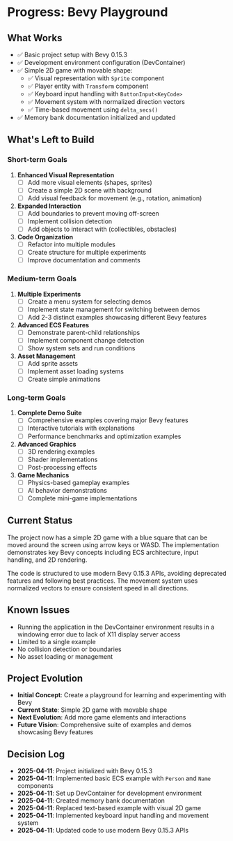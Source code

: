# Progress: Bevy Playground

## What Works
- ✅ Basic project setup with Bevy 0.15.3
- ✅ Development environment configuration (DevContainer)
- ✅ Simple 2D game with movable shape:
  - ✅ Visual representation with `Sprite` component
  - ✅ Player entity with `Transform` component
  - ✅ Keyboard input handling with `ButtonInput<KeyCode>`
  - ✅ Movement system with normalized direction vectors
  - ✅ Time-based movement using `delta_secs()`
- ✅ Memory bank documentation initialized and updated

## What's Left to Build

### Short-term Goals
1. **Enhanced Visual Representation**
   - [ ] Add more visual elements (shapes, sprites)
   - [ ] Create a simple 2D scene with background
   - [ ] Add visual feedback for movement (e.g., rotation, animation)

2. **Expanded Interaction**
   - [ ] Add boundaries to prevent moving off-screen
   - [ ] Implement collision detection
   - [ ] Add objects to interact with (collectibles, obstacles)

3. **Code Organization**
   - [ ] Refactor into multiple modules
   - [ ] Create structure for multiple experiments
   - [ ] Improve documentation and comments

### Medium-term Goals
1. **Multiple Experiments**
   - [ ] Create a menu system for selecting demos
   - [ ] Implement state management for switching between demos
   - [ ] Add 2-3 distinct examples showcasing different Bevy features

2. **Advanced ECS Features**
   - [ ] Demonstrate parent-child relationships
   - [ ] Implement component change detection
   - [ ] Show system sets and run conditions

3. **Asset Management**
   - [ ] Add sprite assets
   - [ ] Implement asset loading systems
   - [ ] Create simple animations

### Long-term Goals
1. **Complete Demo Suite**
   - [ ] Comprehensive examples covering major Bevy features
   - [ ] Interactive tutorials with explanations
   - [ ] Performance benchmarks and optimization examples

2. **Advanced Graphics**
   - [ ] 3D rendering examples
   - [ ] Shader implementations
   - [ ] Post-processing effects

3. **Game Mechanics**
   - [ ] Physics-based gameplay examples
   - [ ] AI behavior demonstrations
   - [ ] Complete mini-game implementations

## Current Status
The project now has a simple 2D game with a blue square that can be moved around the screen using arrow keys or WASD. The implementation demonstrates key Bevy concepts including ECS architecture, input handling, and 2D rendering.

The code is structured to use modern Bevy 0.15.3 APIs, avoiding deprecated features and following best practices. The movement system uses normalized vectors to ensure consistent speed in all directions.

## Known Issues
- Running the application in the DevContainer environment results in a windowing error due to lack of X11 display server access
- Limited to a single example
- No collision detection or boundaries
- No asset loading or management

## Project Evolution
- **Initial Concept**: Create a playground for learning and experimenting with Bevy
- **Current State**: Simple 2D game with movable shape
- **Next Evolution**: Add more game elements and interactions
- **Future Vision**: Comprehensive suite of examples and demos showcasing Bevy features

## Decision Log
- **2025-04-11**: Project initialized with Bevy 0.15.3
- **2025-04-11**: Implemented basic ECS example with `Person` and `Name` components
- **2025-04-11**: Set up DevContainer for development environment
- **2025-04-11**: Created memory bank documentation
- **2025-04-11**: Replaced text-based example with visual 2D game
- **2025-04-11**: Implemented keyboard input handling and movement system
- **2025-04-11**: Updated code to use modern Bevy 0.15.3 APIs
